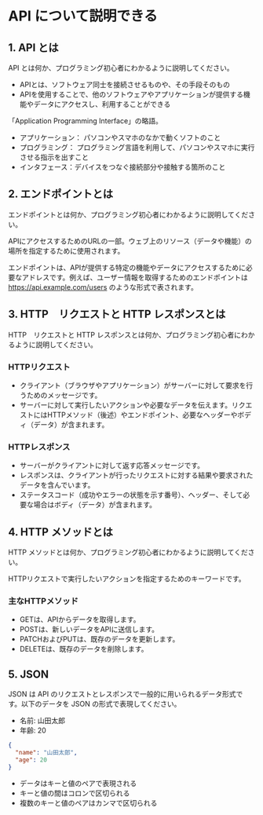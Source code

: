 # API について説明できる

## 1. API とは

API とは何か、プログラミング初心者にわかるように説明してください。

- APIとは、ソフトウェア同士を接続させるものや、その手段そのもの
- APIを使用することで、他のソフトウェアやアプリケーションが提供する機能やデータにアクセスし、利用することができる

「Application Programming Interface」の略語。

- アプリケーション： パソコンやスマホのなかで動くソフトのこと
- プログラミング： プログラミング言語を利用して、パソコンやスマホに実行させる指示を出すこと
- インタフェース：デバイスをつなぐ接続部分や接触する箇所のこと



## 2. エンドポイントとは

エンドポイントとは何か、プログラミング初心者にわかるように説明してください。

APIにアクセスするためのURLの一部。ウェブ上のリソース（データや機能）の場所を指定するために使用されます。

エンドポイントは、APIが提供する特定の機能やデータにアクセスするために必要なアドレスです。例えば、ユーザー情報を取得するためのエンドポイントは https://api.example.com/users のような形式で表されます。

## 3. HTTP　リクエストと HTTP レスポンスとは

HTTP　リクエストと HTTP レスポンスとは何か、プログラミング初心者にわかるように説明してください。

### HTTPリクエスト
- クライアント（ブラウザやアプリケーション）がサーバーに対して要求を行うためのメッセージです。
- サーバーに対して実行したいアクションや必要なデータを伝えます。リクエストにはHTTPメソッド（後述）やエンドポイント、必要なヘッダーやボディ（データ）が含まれます。


### HTTPレスポンス
- サーバーがクライアントに対して返す応答メッセージです。
- レスポンスは、クライアントが行ったリクエストに対する結果や要求されたデータを含んでいます。
- ステータスコード（成功やエラーの状態を示す番号）、ヘッダー、そして必要な場合はボディ（データ）が含まれます。

## 4. HTTP メソッドとは

HTTP メソッドとは何か、プログラミング初心者にわかるように説明してください。

HTTPリクエストで実行したいアクションを指定するためのキーワードです。

### 主なHTTPメソッド
- GETは、APIからデータを取得します。
- POSTは、新しいデータをAPIに送信します。
- PATCHおよびPUTは、既存のデータを更新します。
- DELETEは、既存のデータを削除します。

## 5. JSON

JSON は API のリクエストとレスポンスで一般的に用いられるデータ形式です。以下のデータを JSON の形式で表現してください。

- 名前: 山田太郎
- 年齢: 20

```json
{
  "name": "山田太郎",
  "age": 20
}
```
- データはキーと値のペアで表現される
- キーと値の間はコロンで区切られる
- 複数のキーと値のペアはカンマで区切られる

